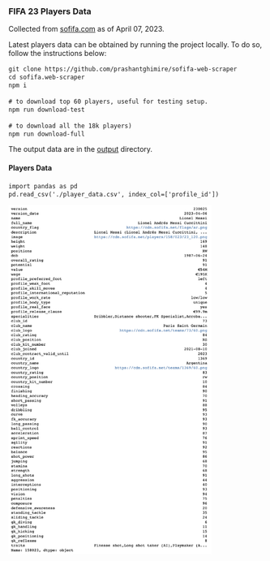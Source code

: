 ### FIFA 23 Players Data

Collected from [sofifa.com](https://sofifa.com) as of April 07, 2023.

Latest players data can be obtained by running the project locally.
To do so, follow the instructions below:

```
git clone https://github.com/prashantghimire/sofifa-web-scraper
cd sofifa.web-scraper
npm i

# to download top 60 players, useful for testing setup.
npm run download-test

# to download all the 18k players)
npm run download-full
```

The output data are in the [output](./output) directory.

#### Players Data

```
import pandas as pd
pd.read_csv('./player_data.csv', index_col=['profile_id'])
```

<img src="images/player_data.png" width="400px" alt="Basic"/>
